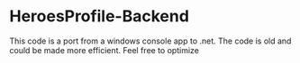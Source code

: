 # HeroesProfile-Backend
This code is a port from a windows console app to .net.  The code is old and could be made more efficient.  Feel free to optimize
